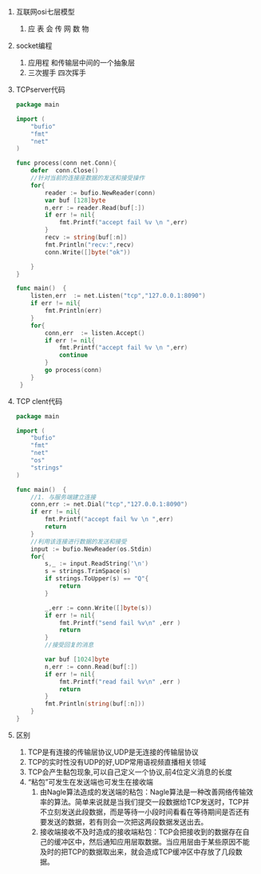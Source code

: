1.  互联网osi七层模型

    1.  应  表  会      传   网   数  物

2.  socket编程

    1.  应用程 和传输层中间的一个抽象层
    2.  三次握手 四次挥手

3.  TCPserver代码

    ```go
    package main
    
    import (
    	"bufio"
    	"fmt"
    	"net"
    )
    
    func process(conn net.Conn){
    	defer  conn.Close()
    	//针对当前的连接座数据的发送和接受操作
    	for{
    		reader := bufio.NewReader(conn)
    		var buf [128]byte
    		n,err := reader.Read(buf[:])
    		if err != nil{
    			fmt.Printf("accept fail %v \n ",err)
    		}
    		recv := string(buf[:n])
    		fmt.Println("recv:",recv)
    		conn.Write([]byte("ok"))
    
    	}
    }
    
    func main()  {
    	listen,err  := net.Listen("tcp","127.0.0.1:8090")
    	if err != nil{
    		fmt.Println(err)
    	}
    	for{
    		conn,err  := listen.Accept()
    		if err != nil{
    			fmt.Printf("accept fail %v \n ",err)
    			continue
    		}
    		go process(conn)
    	}
     }
    
    ```

4.  TCP clent代码

    ```go
    package main
    
    import (
    	"bufio"
    	"fmt"
    	"net"
    	"os"
    	"strings"
    )
    
    func main()  {
    	//1. 与服务端建立连接
    	conn,err := net.Dial("tcp","127.0.0.1:8090")
    	if err != nil{
    		fmt.Printf("accept fail %v \n ",err)
    		return
    	}
    	//利用该连接进行数据的发送和接受
    	input := bufio.NewReader(os.Stdin)
    	for{
    		s,_ := input.ReadString('\n')
    		s = strings.TrimSpace(s)
    		if strings.ToUpper(s) == "Q"{
    			return
    		}
    
    		_,err := conn.Write([]byte(s))
    		if err != nil{
    			fmt.Printf("send fail %v\n" ,err )
    			return
    		}
    		//接受回复的消息
    
    		var buf [1024]byte
    		n,err := conn.Read(buf[:])
    		if err != nil{
    			fmt.Printf("read fail %v\n" ,err )
    			return
    		}
    		fmt.Println(string(buf[:n]))
    	}
    }
    
    ```

5.  区别

    1.  TCP是有连接的传输层协议,UDP是无连接的传输层协议
    2.  TCP的实时性没有UDP的好,UDP常用语视频直播相关领域
    3.  TCP会产生黏包现象,可以自己定义一个协议,前4位定义消息的长度
    4.  “粘包”可发生在发送端也可发生在接收端
        1.  由Nagle算法造成的发送端的粘包：Nagle算法是一种改善网络传输效率的算法。简单来说就是当我们提交一段数据给TCP发送时，TCP并不立刻发送此段数据，而是等待一小段时间看看在等待期间是否还有要发送的数据，若有则会一次把这两段数据发送出去。
        2.  接收端接收不及时造成的接收端粘包：TCP会把接收到的数据存在自己的缓冲区中，然后通知应用层取数据。当应用层由于某些原因不能及时的把TCP的数据取出来，就会造成TCP缓冲区中存放了几段数据。